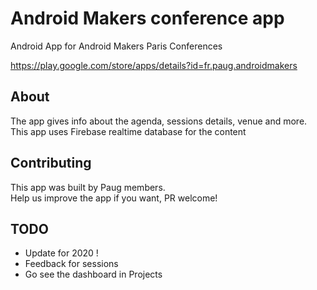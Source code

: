 <h1>Android Makers conference app</h1>

Android App for Android Makers Paris Conferences

https://play.google.com/store/apps/details?id=fr.paug.androidmakers

<h2>About</h2>

The app gives info about the agenda, sessions details, venue and more.<br>
This app uses Firebase realtime database for the content

<h2>Contributing</h2>

This app was built by Paug members.<br>
Help us improve the app if you want, PR welcome!

<h2>TODO</h2>

- Update for 2020 !
- Feedback for sessions
- Go see the dashboard in Projects
